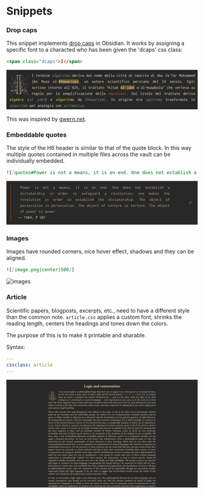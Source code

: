 # Snippets

### Drop caps

This snippet implements [drop caps](https://en.wikipedia.org/wiki/Initial) in Obsidian. It works by assigning a specific font to a characted who has been given the 'dcaps' css class:

```html
<span class="dcaps">I</span>
```

![dropcaps](media/drop-caps.png)

This was inspired by [gwern.net](https://gwern.net/design#principles).

### Embeddable quotes

The style of the H6 header is similar to that of the quote block. In this way multiple quotes contained in multiple files across the vault can be individually embedded.

```markdown
![[quotes#Power is not a means, it is an end. One does not establish a dictatorship in order to safeguard a revolution; one makes the revolution in order to establish the dictatorship. The object of persecution is persecution. The object of torture is torture. The object of power is power.]]
```

![embeddable-quotes](media/embeddable-quotes.png)

### Images

Images have rounded corners, nice hover effect, shadows and they can be aligned.

```markdown
![[image.png|center|500]]
```

![images](media/images.gif)

### Article

Scientific papers, blogposts, excerpts, etc., need to have a different style than the common note. `article.css` applies a custom font, shrinks the reading length, centers the headings and tones down the colors.

The purpose of this is to make it printable and sharable.

Syntax:

```yaml
---
cssclass: article
---
```

![article](media/article.png)
